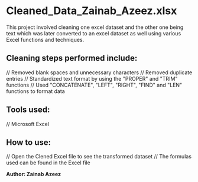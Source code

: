 # Cleaned_Data_Zainab_Azeez.xlsx
This project involved cleaning one excel dataset and the other one being text which was later converted to an excel dataset as well using various Excel functions and techniques.

## Cleaning steps performed include:
// Removed blank spaces and unnecessary characters 
// Removed duplicate entries
// Standardized text format by using the "PROPER" and "TRIM" functions
// Used "CONCATENATE", "LEFT", "RIGHT", "FIND" and "LEN" functions to format data

## Tools used:
// Microsoft Excel

## How to use:
// Open the Clened Excel file to see the transformed dataset
// The formulas used can be found in the Excel file

**Author: Zainab Azeez**

